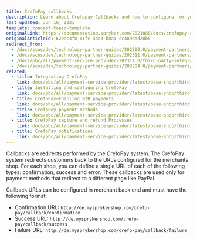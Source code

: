 ```yaml
---
title: CrefoPay callbacks
description: Learn about Crefopay Callbacks and how to configure for your Spryker Cloud Commece OS Shop.
last_updated: Jun 16, 2021
template: concept-topic-template
originalLink: https://documentation.spryker.com/2021080/docs/crefopay-callback
originalArticleId: 620ac3f8-81fc-4aa3-b8a4-cc489dad20b5
redirect_from:
  - /docs/scos/dev/technology-partner-guides/202200.0/payment-partners/crefopay/crefopay-callbacks.html
  - /docs/scos/dev/technology-partner-guides/202311.0/payment-partners/crefopay/crefopay-callbacks.html
  - /docs/pbc/all/payment-service-provider/202311.0/third-party-integrations/crefopay/crefopay-callbacks.html
  - /docs/scos/dev/technology-partner-guides/202204.0/payment-partners/crefopay/crefopay-callbacks.html
related:
  - title: Integrating CrefoPay
    link: docs/pbc/all/payment-service-provider/latest/base-shop/third-party-integrations/crefopay/integrate-crefopay.html
  - title: Installing and configuring CrefoPay
    link: docs/pbc/all/payment-service-provider/latest/base-shop/third-party-integrations/crefopay/install-and-configure-crefopay.html
  - title: CrefoPay—Enabling B2B payments
    link: docs/pbc/all/payment-service-provider/latest/base-shop/third-party-integrations/crefopay/crefopay-enable-b2b-payments.html
  - title: CrefoPay payment methods
    link: docs/pbc/all/payment-service-provider/latest/base-shop/third-party-integrations/crefopay/crefopay-payment-methods.html
  - title: CrefoPay capture and refund Processes
    link: docs/pbc/all/payment-service-provider/latest/base-shop/third-party-integrations/crefopay/crefopay-capture-and-refund-processes.html
  - title: CrefoPay notifications
    link: docs/pbc/all/payment-service-provider/latest/base-shop/third-party-integrations/crefopay/crefopay-notifications.html
---
```


Callbacks are redirects performed by the CrefoPay system. The CrefoPay system redirects customers back to the URLs configured for the merchants shop. For each shop, you can define a single URL of each of the following types: confirmation, success and error.
These callbacks are used only for payment methods that redirect to a different page like PayPal.

Callback URLs can be configured in merchant back end and must have the following format:

- Confirmation URL: `http://de.mysprykershop.com/crefo-pay/callback/confirmation`
- Success URL: `http://de.mysprykershop.com/crefo-pay/callback/success`
- Failure URL: `http://de.mysprykershop.com/crefo-pay/callback/failure`
